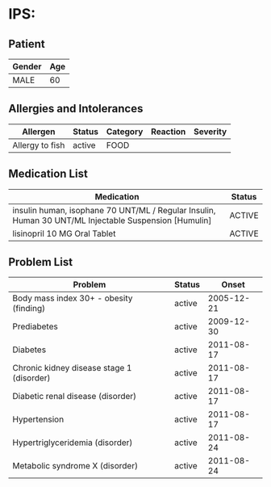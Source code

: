 # IPS:

## Patient

|Gender|Age|
|---|---|
|MALE|60|

## Allergies and Intolerances

|Allergen|Status|Category|Reaction|Severity|
|---|---|---|---|---|
|Allergy to fish|active|FOOD|||

## Medication List

|Medication|Status|
|---|---|
|insulin human, isophane 70 UNT/ML / Regular Insulin, Human 30 UNT/ML Injectable Suspension [Humulin]|ACTIVE|
|lisinopril 10 MG Oral Tablet|ACTIVE|

## Problem List

|Problem|Status|Onset|
|---|---|---|
|Body mass index 30+ - obesity (finding)|active|2005-12-21|
|Prediabetes|active|2009-12-30|
|Diabetes|active|2011-08-17|
|Chronic kidney disease stage 1 (disorder)|active|2011-08-17|
|Diabetic renal disease (disorder)|active|2011-08-17|
|Hypertension|active|2011-08-17|
|Hypertriglyceridemia (disorder)|active|2011-08-24|
|Metabolic syndrome X (disorder)|active|2011-08-24|
